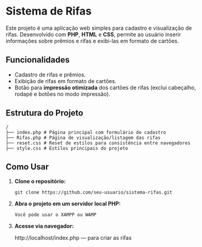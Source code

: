 # Sistema de Rifas

Este projeto é uma aplicação web simples para cadastro e visualização de rifas. Desenvolvido com **PHP**, **HTML** e **CSS**, permite ao usuário inserir informações sobre prêmios e rifas e exibi-las em formato de cartões.

## Funcionalidades

- Cadastro de rifas e prêmios.
- Exibição de rifas em formato de cartões.
- Botão para **impressão otimizada** dos cartões de rifas (exclui cabeçalho, rodapé e botões no modo impressão).

## Estrutura do Projeto
    
    /
    ├── index.php # Página principal com formulário de cadastro
    ├── Rifas.php # Página de visualização/listagem das rifas
    ├── reset.css # Reset de estilos para consistência entre navegadores
    ├── style.css # Estilos principais do projeto
    
## Como Usar

1. **Clone o repositório:**

   ```
   git clone https://github.com/seu-usuario/sistema-rifas.git
   ```

2. **Abra o projeto em um servidor local PHP:**
    ```
    Você pode usar o XAMPP ou WAMP
    ```
3. **Acesse via navegador:**
    
    http://localhost/index.php — para criar as rifas
    
